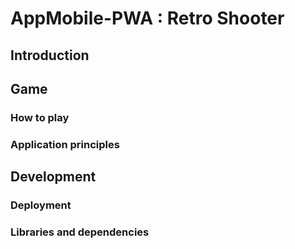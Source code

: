 # AppMobile-PWA : Retro Shooter

## Introduction

## Game

### How to play

### Application principles

## Development

### Deployment

### Libraries and dependencies
